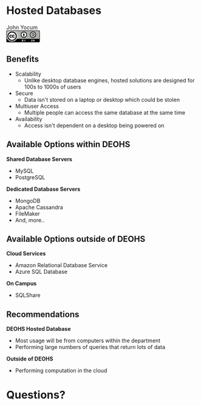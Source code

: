 # Hosted Databases
John Yocum  
![CC BY-SA 4.0](../images/cc_by-sa_4.png)  



## Benefits

- Scalability
    - Unlike desktop database engines, hosted solutions are designed for 100s to 1000s of users
- Secure
    - Data isn't stored on a laptop or desktop which could be stolen
- Multiuser Access
    - Multiple people can access the same database at the same time
- Availability
    - Access isn't dependent on a desktop being powered on

## Available Options within DEOHS

**Shared Database Servers**

- MySQL
- PostgreSQL

**Dedicated Database Servers**
    
- MongoDB
- Apache Cassandra
- FileMaker
- And, more..

## Available Options outside of DEOHS

**Cloud Services**

- Amazon Relational Database Service
- Azure SQL Database

**On Campus**

- SQLShare

## Recommendations

**DEOHS Hosted Database**

- Most usage will be from computers within the department
- Performing large numbers of queries that return lots of data

**Outside of DEOHS**

- Performing computation in the cloud

# Questions?
